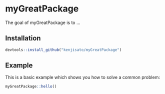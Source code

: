 # myGreatPackage

<!-- badges: start -->
<!-- badges: end -->

The goal of myGreatPackage is to ...

## Installation

``` r
devtools::install_github("kenjisato/myGreatPackage")
```

## Example

This is a basic example which shows you how to solve a common problem:

``` r
myGreatPackage::hello()
```

